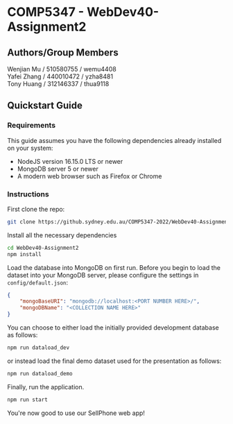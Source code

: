 # COMP5347 - WebDev40-Assignment2
## Authors/Group Members

Wenjian Mu / 510580755 / wemu4408 \
Yafei Zhang / 440010472 / yzha8481 \
Tony Huang / 312146337 / thua9118

## Quickstart Guide

### Requirements

This guide assumes you have the following dependencies already installed on your system:

- NodeJS version 16.15.0 LTS or newer
- MongoDB server 5 or newer
- A modern web browser such as Firefox or Chrome

### Instructions

First clone the repo:
```bash
git clone https://github.sydney.edu.au/COMP5347-2022/WebDev40-Assignment2.git
```

Install all the necessary dependencies
```bash
cd WebDev40-Assignment2
npm install
```

Load the database into MongoDB on first run. Before you begin to load the dataset into your MongoDB server, please configure the settings in `config/default.json`:

```json
{
    "mongoBaseURI": "mongodb://localhost:<PORT NUMBER HERE>/",
    "mongoDBName": "<COLLECTION NAME HERE>"
}
```

You can choose to either load the initially provided development database as follows:

```bash
npm run dataload_dev
```

or instead load the final demo dataset used for the presentation as follows:
```bash
npm run dataload_demo
```

Finally, run the application.
```bash
npm run start
```

You're now good to use our SellPhone web app!